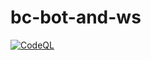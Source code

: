 # bc-bot-and-ws

[![CodeQL](https://github.com/garder500/bc-bot-and-ws/actions/workflows/codeql-analysis.yml/badge.svg)](https://github.com/garder500/bc-bot-and-ws/actions/workflows/codeql-analysis.yml) 

